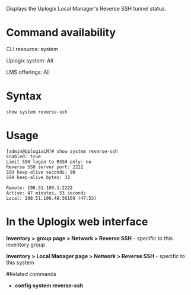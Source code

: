 <!-- 5.4 -->

Displays the Uplogix Local Manager's Reverse SSH tunnel status. 

# Command availability 

CLI resource: system

Uplogix system: All

LMS offerings: All

# Syntax 

```
show system reverse-ssh
```

# Usage 

```
[admin@UplogixLM]# show system reverse-ssh
Enabled: true
Limit SSH login to RSSH only: no
Reverse SSH server port: 2222
SSH keep-alive seconds: 90
SSH keep-alive bytes: 32

Remote: 198.51.100.1:2222
Active: 47 minutes, 53 seconds
Local: 198.51.100.48:36169 (47:53)

```

# In the Uplogix web interface

**Inventory > group page > Network > Reverse SSH** - specific to this inventory group

**Inventory > Local Manager page > Network > Reverse SSH** - specific to this system

#Related commands 

- **config system reverse-ssh**